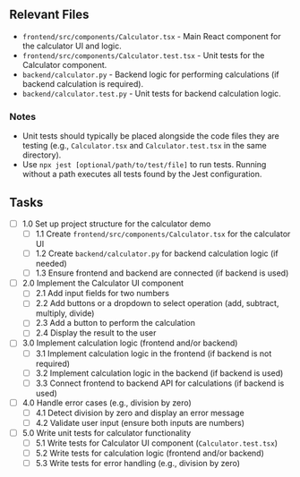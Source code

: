 ## Relevant Files

- `frontend/src/components/Calculator.tsx` - Main React component for the calculator UI and logic.
- `frontend/src/components/Calculator.test.tsx` - Unit tests for the Calculator component.
- `backend/calculator.py` - Backend logic for performing calculations (if backend calculation is required).
- `backend/calculator.test.py` - Unit tests for backend calculation logic.

### Notes

- Unit tests should typically be placed alongside the code files they are testing (e.g., `Calculator.tsx` and `Calculator.test.tsx` in the same directory).
- Use `npx jest [optional/path/to/test/file]` to run tests. Running without a path executes all tests found by the Jest configuration.

## Tasks

- [ ] 1.0 Set up project structure for the calculator demo
  - [ ] 1.1 Create `frontend/src/components/Calculator.tsx` for the calculator UI
  - [ ] 1.2 Create `backend/calculator.py` for backend calculation logic (if needed)
  - [ ] 1.3 Ensure frontend and backend are connected (if backend is used)
- [ ] 2.0 Implement the Calculator UI component
  - [ ] 2.1 Add input fields for two numbers
  - [ ] 2.2 Add buttons or a dropdown to select operation (add, subtract, multiply, divide)
  - [ ] 2.3 Add a button to perform the calculation
  - [ ] 2.4 Display the result to the user
- [ ] 3.0 Implement calculation logic (frontend and/or backend)
  - [ ] 3.1 Implement calculation logic in the frontend (if backend is not required)
  - [ ] 3.2 Implement calculation logic in the backend (if backend is used)
  - [ ] 3.3 Connect frontend to backend API for calculations (if backend is used)
- [ ] 4.0 Handle error cases (e.g., division by zero)
  - [ ] 4.1 Detect division by zero and display an error message
  - [ ] 4.2 Validate user input (ensure both inputs are numbers)
- [ ] 5.0 Write unit tests for calculator functionality
  - [ ] 5.1 Write tests for Calculator UI component (`Calculator.test.tsx`)
  - [ ] 5.2 Write tests for calculation logic (frontend and/or backend)
  - [ ] 5.3 Write tests for error handling (e.g., division by zero)
